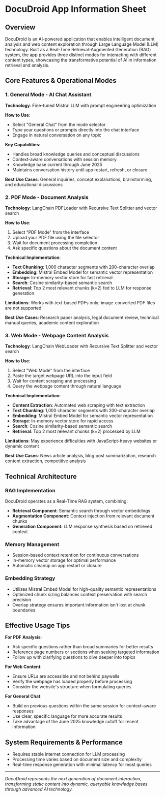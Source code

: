 # DocuDroid App Information Sheet

## Overview
DocuDroid is an AI-powered application that enables intelligent document analysis and web content exploration through Large Language Model (LLM) technology. Built as a Real-Time Retrieval-Augmented Generation (RAG) system, the app provides three distinct modes for interacting with different content types, showcasing the transformative potential of AI in information retrieval and analysis.

## Core Features & Operational Modes

### 1. General Mode - AI Chat Assistant
**Technology**: Fine-tuned Mistral LLM with prompt engineering optimization

**How to Use**:
- Select "General Chat" from the mode selector
- Type your questions or prompts directly into the chat interface
- Engage in natural conversation on any topic

**Key Capabilities**:
- Handles broad knowledge queries and conceptual discussions
- Context-aware conversations with session memory
- Knowledge base current through June 2025
- Maintains conversation history until app restart, refresh, or closure

**Best Use Cases**: General inquiries, concept explanations, brainstorming, and educational discussions

### 2. PDF Mode - Document Analysis
**Technology**: LangChain PDFLoader with Recursive Text Splitter and vector search

**How to Use**:
1. Select "PDF Mode" from the interface
2. Upload your PDF file using the file selector
3. Wait for document processing completion
4. Ask specific questions about the document content

**Technical Implementation**:
- **Text Chunking**: 1,000 character segments with 200-character overlap
- **Embedding**: Mistral Embed Model for semantic vector representation
- **Storage**: In-memory vector store for fast retrieval
- **Search**: Cosine similarity-based semantic search
- **Retrieval**: Top 2 most relevant chunks (k=2) fed to LLM for response generation

**Limitations**: Works with text-based PDFs only; image-converted PDF files are not supported

**Best Use Cases**: Research paper analysis, legal document review, technical manual queries, academic content exploration

### 3. Web Mode - Webpage Content Analysis
**Technology**: LangChain WebLoader with Recursive Text Splitter and vector search

**How to Use**:
1. Select "Web Mode" from the interface
2. Paste the target webpage URL into the input field
3. Wait for content scraping and processing
4. Query the webpage content through natural language

**Technical Implementation**:
- **Content Extraction**: Automated web scraping with text extraction
- **Text Chunking**: 1,000 character segments with 200-character overlap
- **Embedding**: Mistral Embed Model for semantic vector representation
- **Storage**: In-memory vector store for rapid access
- **Search**: Cosine similarity-based semantic search
- **Retrieval**: Top 2 most relevant chunks (k=2) processed by LLM

**Limitations**: May experience difficulties with JavaScript-heavy websites or dynamic content

**Best Use Cases**: News article analysis, blog post summarization, research content extraction, competitive analysis

## Technical Architecture

### RAG Implementation
DocuDroid operates as a Real-Time RAG system, combining:
- **Retrieval Component**: Semantic search through vector embeddings
- **Augmentation Component**: Context injection from relevant document chunks
- **Generation Component**: LLM response synthesis based on retrieved context

### Memory Management
- Session-based context retention for continuous conversations
- In-memory vector storage for optimal performance
- Automatic cleanup on app restart or closure

### Embedding Strategy
- Utilizes Mistral Embed Model for high-quality semantic representations
- Optimized chunk sizing balances context preservation with search precision
- Overlap strategy ensures important information isn't lost at chunk boundaries

## Effective Usage Tips

**For PDF Analysis**:
- Ask specific questions rather than broad summaries for better results
- Reference page numbers or sections when seeking targeted information
- Follow up with clarifying questions to dive deeper into topics

**For Web Content**:
- Ensure URLs are accessible and not behind paywalls
- Verify the webpage has loaded properly before processing
- Consider the website's structure when formulating queries

**For General Chat**:
- Build on previous questions within the same session for context-aware responses
- Use clear, specific language for more accurate results
- Take advantage of the June 2025 knowledge cutoff for recent information

## System Requirements & Performance
- Requires stable internet connection for LLM processing
- Processing time varies based on document size and complexity
- Real-time response generation with minimal latency for most queries

---
*DocuDroid represents the next generation of document interaction, transforming static content into dynamic, queryable knowledge bases through advanced AI technology.*